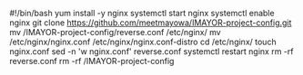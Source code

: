#!/bin/bash
yum install -y nginx
systemctl start nginx
systemctl enable nginx
git clone https://github.com/meetmayowa/IMAYOR-project-config.git
mv /IMAYOR-project-config/reverse.conf /etc/nginx/
mv /etc/nginx/nginx.conf /etc/nginx/nginx.conf-distro
cd /etc/nginx/
touch nginx.conf
sed -n 'w nginx.conf' reverse.conf
systemctl restart nginx
rm -rf reverse.conf
rm -rf /IMAYOR-project-config
